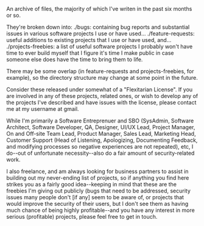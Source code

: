 An archive of files, the majority of which I've writen in the past six months or so.

They're broken down into:
./bugs: containing bug reports and substantial issues in various software projects I use or have used...
./feature-requests: useful additions to existing projects that I use or have used, and...
./projects-freebies: a list of useful software projects I probably won't have time to ever build myself that I figure it's time I make public in case someone else does have the time to bring them to life.

There may be some overlap (in feature-requests and projects-freebies, for example), so the directory structure may change at some point in the future.

Consider these released under somewhat of a "Flexitarian License". If you are involved in any of these projects, related ones, or wish to develop any of the projects I've described and have issues with the license, please contact me at my username at gmail.

While I'm primarily a Software Entreprenuer and SBO (SysAdmin, Software Architect, Software Developer, QA, Designer, UI/UX Lead, Project Manager, On and Off-site Team Lead, Product Manager, Sales Lead, Marketing Head, Customer Support (Head of Listening, Apologizing, Documenting Feedback, and modifying processes so negative experiences are not repeated), etc, I do--out of unfortunate necessity--also do a fair amount of security-related work.

I also freelance, and am always looking for business partners to assist in building out my never-ending list of projects, so if anything you find here strikes you as a fairly good idea--keeping in mind that these are the freebies I'm giving out publicly (bugs that need to be addressed, security issues many people don't [if any] seem to be aware of, or projects that would improve the security of their users, but I don't see them as having much chance of being highly profitable--and you have any interest in more serious (profitable) projects, please feel free to get in touch.
